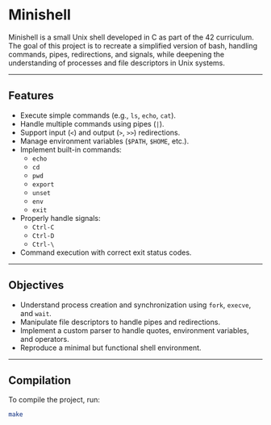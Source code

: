 # Minishell

Minishell is a small Unix shell developed in C as part of the 42 curriculum.  
The goal of this project is to recreate a simplified version of bash, handling commands, pipes, redirections, and signals, while deepening the understanding of processes and file descriptors in Unix systems.

---

## Features

- Execute simple commands (e.g., `ls`, `echo`, `cat`).
- Handle multiple commands using pipes (`|`).
- Support input (`<`) and output (`>`, `>>`) redirections.
- Manage environment variables (`$PATH`, `$HOME`, etc.).
- Implement built-in commands:
  - `echo`
  - `cd`
  - `pwd`
  - `export`
  - `unset`
  - `env`
  - `exit`
- Properly handle signals:
  - `Ctrl-C`
  - `Ctrl-D`
  - `Ctrl-\`
- Command execution with correct exit status codes.

---

## Objectives

- Understand process creation and synchronization using `fork`, `execve`, and `wait`.
- Manipulate file descriptors to handle pipes and redirections.
- Implement a custom parser to handle quotes, environment variables, and operators.
- Reproduce a minimal but functional shell environment.

---

## Compilation

To compile the project, run:

```bash
make
